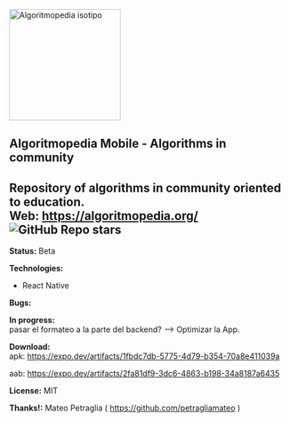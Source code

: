   <img src="https://i0.wp.com/algoritmopedia.org/wp-content/uploads/2022/06/algoritmopediaclaro.png?w=951&ssl=1" alt="Algoritmopedia isotipo" width="200px"/>

  ## Algoritmopedia Mobile - Algorithms in community
  **Repository of algorithms in community oriented to education.** <br>
  **Web:** https://algoritmopedia.org/ <br>
  ![GitHub Repo stars](https://img.shields.io/github/stars/petragliamateo/algoritmopedia?style=social)
---

**Status:** Beta

**Technologies:**
- React Native

**Bugs:**<br>

**In progress:**<br>
pasar el formateo a la parte del backend? --> Optimizar la App.

**Download:**<br>
apk: https://expo.dev/artifacts/1fbdc7db-5775-4d79-b354-70a8e411039a

aab: https://expo.dev/artifacts/2fa81df9-3dc6-4863-b198-34a8187a6435

**License:** MIT

**Thanks!:** Mateo Petraglia ( https://github.com/petragliamateo )
